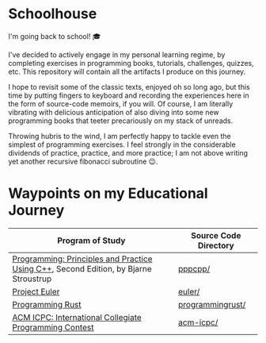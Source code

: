 # Schoolhouse

I'm going back to school! 🎓

I've decided to actively engage in my personal learning regime, by completing
exercises in programming books, tutorials, challenges, quizzes, etc. This
repository will contain all the artifacts I produce on this journey.

I hope to revisit some of the classic texts, enjoyed oh so long ago, but
this time by putting fingers to keyboard and recording the experiences
here in the form of source-code memoirs, if you will. Of course, I am
literally vibrating with delicious anticipation of also diving into some
new programming books that teeter precariously on my stack of unreads.

Throwing hubris to the wind, I am perfectly happy to tackle even the simplest
of programming exercises. I feel strongly in the considerable dividends of
practice, practice, and more practice; I am not above writing yet another
recursive fibonacci subroutine 😉.

# Waypoints on my Educational Journey

Program of Study | Source Code Directory
-----------------|------------------------
[Programming: Principles and Practice Using C++](http://www.stroustrup.com/programming.html), Second Edition, by Bjarne Stroustrup | [pppcpp/](./pppcpp)
[Project Euler](https://projecteuler.net/profile/enigmata.png) | [euler/](./euler)
[Programming Rust](http://shop.oreilly.com/product/0636920040385.do) | [programmingrust/](./programmingrust)
[ACM ICPC: International Collegiate Programming Contest](https://icpc.global/) | [acm-icpc/](./acm-icpc)

